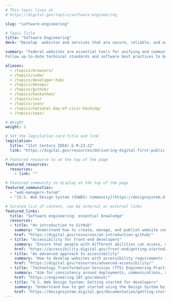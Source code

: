 ```yaml
---
# This topic lives at
# https://digital.gov/topics/software-engineering

slug: "software-engineering"

# Topic Title
title: "Software Engineering"
deck: "Develop  websites and services that are secure, reliable, and easy to maintain."

summary: "Federal websites are essential tools for unifying and communicating government information with the public in a timely manner. A well-developed website builds public trust in government and provides users with access to information when they need it.
Follow up-to-date technical standards and software best practices to build accessible websites and digital services."

aliases:
  - /topics/browsers/
  - /topics/code/
  - /topics/developer-hub/
  - /topics/devops/
  - /topics/github/
  - /topics/hackathon/
  - /topics/ios/
  - /topics/json/
  - /topics/national-day-of-civic-hacking/
  - /topics/saas/

# Weight
weight: 2

# Set the legislation card title and link
legislation:
  title: "21st Century IDEA) & M-23-22"
  link: "https://digital.gov/resources/delivering-digital-first-public-experience/"

# Featured resource to at the top of the page
featured_resources:
  resources:
    - link: ""

# Featured community to display at the top of the page
featured_communities:
  - "web-managers-forum"
  - "[U.S. Web Design System (USWDS) Community](https://designsystem.digital.gov/about/community/)" 

# Curated list of content, can be internal or external links
featured_links:
  title: "Software engineering: essential knowledge"
  resources:
  - title: "An introduction to GitHub"
    summary: "Understand how to create, manage, and publish website content in GitHub."
    href: "https://digital.gov/resources/an-introduction-github/"
  - title: "Accessibility for front-end developers"
    summary: "Ensure that people with different abilities can access, understand, and navigate web content, regardless of how they’re accessing it."
    href: "https://accessibility.digital.gov/front-end/getting-started/"
  - title: "An advanced approach to accessibility"
    summary: "How to develop websites with accessibility requirements in mind."
    href: "https://digital.gov/resources/advanced-accessibility/"
  - title: "Technology Transformation Services (TTS) Engineering Practices Guide"
    summary: "Aim for consistency around deployments, communications, and workflows."
    href: "https://engineering.18f.gov/about/"
  - title: "U.S. Web Design System: Getting started for developers"
    summary: "Understand how to get started using the Design System by installing, compiling, and customizing code."
    href: "https://designsystem.digital.gov/documentation/getting-started-for-developers/"
---
```

